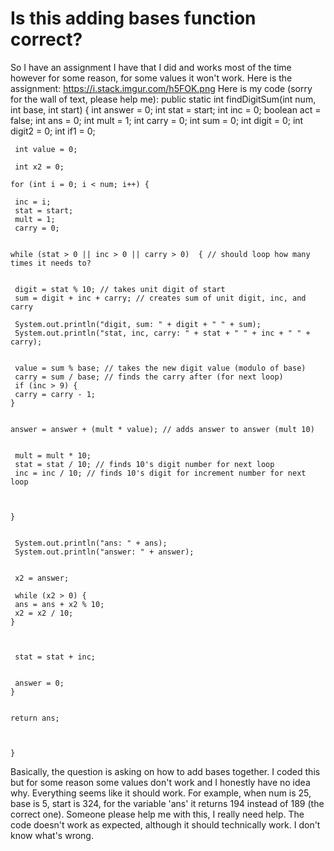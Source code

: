
# Is this adding bases function correct?

So I have an assignment I have that I did and works most of the time however for some reason, for some values it won't work. Here is the assignment:
https://i.stack.imgur.com/h5FOK.png
Here is my code (sorry for the wall of text, please help me):
public static int findDigitSum(int num, int base, int start) {
     int answer = 0;
     int stat = start;
     int inc = 0;
     boolean act = false;
     int ans = 0;
     int mult = 1;
     int carry = 0;
     int sum = 0;
     int digit = 0;
     int digit2 = 0;
     int if1 = 0;
        
     int value = 0;
        
     int x2 = 0;

    for (int i = 0; i < num; i++) {
            
     inc = i;
     stat = start;
     mult = 1;
     carry = 0;

        
    while (stat > 0 || inc > 0 || carry > 0)  { // should loop how many times it needs to?
            

     digit = stat % 10; // takes unit digit of start
     sum = digit + inc + carry; // creates sum of unit digit, inc, and carry
            
     System.out.println("digit, sum: " + digit + " " + sum);
     System.out.println("stat, inc, carry: " + stat + " " + inc + " " + carry);
            
            
     value = sum % base; // takes the new digit value (modulo of base)
     carry = sum / base; // finds the carry after (for next loop)
     if (inc > 9) {
     carry = carry - 1;
    }
            
            
    answer = answer + (mult * value); // adds answer to answer (mult 10)
            
            
     mult = mult * 10;
     stat = stat / 10; // finds 10's digit number for next loop
     inc = inc / 10; // finds 10's digit for increment number for next loop
            

            
    }
            
            
     System.out.println("ans: " + ans);
     System.out.println("answer: " + answer);
            
            
     x2 = answer;
            
     while (x2 > 0) {
     ans = ans + x2 % 10;
     x2 = x2 / 10;
    }
            

            
     stat = stat + inc;
            
             
     answer = 0;
    }
        

    return ans;

        
        
    }

Basically, the question is asking on how to add bases together. I coded this but for some reason some values don't work and I honestly have no idea why. Everything seems like it should work.
For example, when num is 25, base is 5, start is 324, for the variable 'ans' it returns 194 instead of 189 (the correct one). Someone please help me with this, I really need help.
The code doesn't work as expected, although it should technically work. I don't know what's wrong.

        